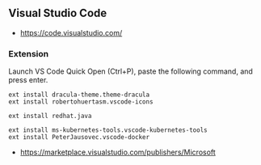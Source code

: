 ## Visual Studio Code
* https://code.visualstudio.com/

### Extension
Launch VS Code Quick Open (Ctrl+P), paste the following command, and press enter.
```
ext install dracula-theme.theme-dracula
ext install robertohuertasm.vscode-icons

ext install redhat.java

ext install ms-kubernetes-tools.vscode-kubernetes-tools
ext install PeterJausovec.vscode-docker
```
* https://marketplace.visualstudio.com/publishers/Microsoft
